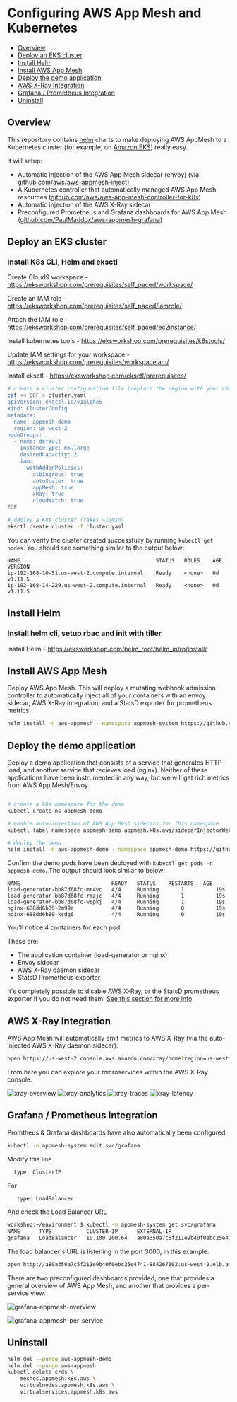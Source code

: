 # Configuring AWS App Mesh and Kubernetes
- [Overview](#overview)
- [Deploy an EKS cluster](#deploy-an-eks-cluster)
- [Install Helm](#install-helm)
- [Install AWS App Mesh](#install-aws-app-mesh)
- [Deploy the demo application](#deploy-the-demo-application)
- [AWS X-Ray Integration](#aws-x-ray-integration)
- [Grafana / Prometheus Integration](#grafana--prometheus-integration)
- [Uninstall](#uninstall)

## Overview

This repository contains [helm](https://helm.sh) charts to make deploying AWS AppMesh to a Kubernetes cluster (for example, on [Amazon EKS](https://aws.amazon.com/eks/)) really easy. 

It will setup:

 - Automatic injection of the AWS App Mesh sidecar (envoy) (via [github.com/aws/aws-appmesh-inject](https://github.com/aws/aws-app-mesh-inject)) 
 - A Kubernetes controller that automatically managed AWS App Mesh resources ([github.com/aws/aws-app-mesh-controller-for-k8s](https://github.com/aws/aws-app-mesh-controller-for-k8s))
 - Automatic injection of the AWS X-Ray sidecar
 - Preconfigured Prometheus and Grafana dashboards for AWS App Mesh ([github.com/PaulMaddox/aws-appmesh-grafana](https://github.com/PaulMaddox/aws-appmesh-grafana))

## Deploy an EKS cluster

### Install K8s CLI, Helm and eksctl
Create Cloud9 workspace - https://eksworkshop.com/prerequisites/self_paced/workspace/

Create an IAM role - https://eksworkshop.com/prerequisites/self_paced/iamrole/

Attach the IAM role - https://eksworkshop.com/prerequisites/self_paced/ec2instance/

Install kubernetes tools - https://eksworkshop.com/prerequisites/k8stools/

Update IAM settings for your workspace - https://eksworkshop.com/prerequisites/workspaceiam/

Install eksctl - https://eksworkshop.com/eksctl/prerequisites/

```bash
# create a cluster configuration file (replace the region with your choice)
cat << EOF > cluster.yaml
apiVersion: eksctl.io/v1alpha5
kind: ClusterConfig
metadata:
  name: appmesh-demo
  region: us-west-2
nodeGroups:
  - name: default
    instanceType: m5.large
    desiredCapacity: 2
    iam:
      withAddonPolicies:
        albIngress: true
        autoScaler: true
        appMesh: true
        xRay: true
        cloudWatch: true
EOF

# deploy a K8s cluster (takes ~10min)
eksctl create cluster -f cluster.yaml
```

You can verify the cluster created successfully by running `kubectl get nodes`. You should see something similar to the output below:

```
NAME                                           STATUS   ROLES    AGE   VERSION
ip-192-168-10-51.us-west-2.compute.internal    Ready    <none>   0d   v1.11.5
ip-192-168-14-229.us-west-2.compute.internal   Ready    <none>   0d   v1.11.5
```

## Install Helm
### Install helm cli, setup rbac and init with tiller
Install Helm - https://eksworkshop.com/helm_root/helm_intro/install/

## Install AWS App Mesh

Deploy AWS App Mesh. This will deploy a mutating webhook admission controller to automatically inject all of your containers with an envoy sidecar, AWS X-Ray integration, and a StatsD exporter for prometheus metrics.

```bash
helm install -n aws-appmesh --namespace appmesh-system https://github.com/PaulMaddox/aws-appmesh-helm/releases/latest/download/aws-appmesh.tgz
```

## Deploy the demo application

Deploy a demo application that consists of a service that generates HTTP load, and another service that recieves load (nginx). Neither of these applications have been instrumented in any way, but we will get rich metrics from AWS App Mesh/Envoy. 

```bash

# create a k8s namespace for the demo
kubectl create ns appmesh-demo

# enable auto-injection of AWS App Mesh sidecars for this namespace
kubectl label namespace appmesh-demo appmesh.k8s.aws/sidecarInjectorWebhook=enabled

# deploy the demo
helm install -n aws-appmesh-demo --namespace appmesh-demo https://github.com/PaulMaddox/aws-appmesh-helm/releases/latest/download/aws-appmesh-demo.tgz

```

Confirm the demo pods have been deployed with `kubectl get pods -n appmesh-demo`. The output should look similar to below:

```
NAME                             READY   STATUS    RESTARTS   AGE
load-generator-bb87d68fc-mr4vc   4/4     Running       1          19s
load-generator-bb87d68fc-rmzjc   4/4     Running       1          19s
load-generator-bb87d68fc-w6pkj   4/4     Running       1          19s
nginx-688dd6b89-2m99c            4/4     Running       0          19s
nginx-688dd6b89-ksdg6            4/4     Running       0          19s
```

You'll notice 4 containers for each pod. 

These are:

 - The application container (load-generator or nginx)
 - Envoy sidecar
 - AWS X-Ray daemon sidecar
 - StatsD Prometheus exporter

It's completely possible to disable AWS X-Ray, or the StatsD prometheus exporter if you do not need them. [See this section for more info](#install-aws-app-mesh-without-x-ray-or-statsd)

## AWS X-Ray Integration

AWS App Mesh will automatically emit metrics to AWS X-Ray (via the auto-injected AWS X-Ray daemon sidecar):

```bash
open https://us-west-2.console.aws.amazon.com/xray/home?region=us-west-2#/service-map
```

From here you can explore your microservices within the AWS X-Ray console.

![xray-overview](images/xray-overview.png)
![xray-analytics](images/xray-analytics.png)
![xray-traces](images/xray-traces.png)
![xray-latency](images/xray-latency.png)

## Grafana / Prometheus Integration

Promtheus & Grafana dashboards have also automatically been configured.

```bash
kubectl -n appmesh-system edit svc/grafana
```
Modify this line
```bash
  type: ClusterIP
```
For
```bash
   type: LoadBalancer
```
 
And check the Load Balancer URL
```bash
workshop:~/environment $ kubectl -n appmesh-system get svc/grafana
NAME      TYPE           CLUSTER-IP      EXTERNAL-IP                                                              PORT(S)          AGE
grafana   LoadBalancer   10.100.200.64   a80a350a7c5f211e9b40f0ebc25e4741-884267102.us-west-2.elb.amazonaws.com   3000:30063/TCP   13m
```
The load balancer's URL is listening in the port 3000, in this example:
```bash
open http://a80a350a7c5f211e9b40f0ebc25e4741-884267102.us-west-2.elb.amazonaws.com:3000
```

There are two preconfigured dashboards provided; one that provides a general overview of AWS App Mesh, and another that provides a per-service view. 

![grafana-appmesh-overview](images/appmesh-dashboard-overview.png)

![grafana-appmesh-per-service](images/appmesh-dashboard-per-service.png)

## Uninstall

```bash
helm del --purge aws-appmesh-demo
helm del --purge aws-appmesh
kubectl delete crds \
    meshes.appmesh.k8s.aws \
    virtualnodes.appmesh.k8s.aws \
    virtualservices.appmesh.k8s.aws
```
